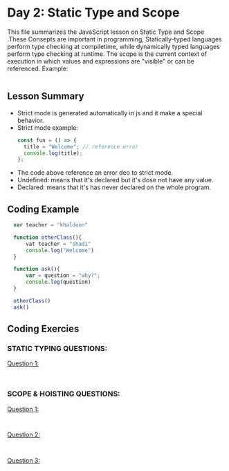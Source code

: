 # Day 2: Static Type and Scope
This file summarizes the JavaScript lesson on Static Type and Scope .These Consepts are important in programming, Statically-typed languages perform type checking at compiletime, while dynamically typed languages perform type checking at runtime. The scope is the current context of execution in which values and expressions are "visible" or can be referenced.
Example:

```javascript

```

## Lesson Summary

- Strict mode is generated automatically in js and it make a special behavior.
- Strict mode example:
  ```javascript
  const fun = () => {
    title = "Welcome"; // reference error
    console.log(title);
  };
  ```
- The code above reference an error deo to strict mode.
- Undefined: means that it's declared but it's dose not have any value.
- Declared: means that it's has never declared on the whole program.

## Coding Example

```javascript
  var teacher = "khaldoon"

  function otherClass(){
      vat teacher = "shadi"
      console.log("Welcome")
  }

  function ask(){
      var = question = "why?";
      console.log(question)
  }

  otherClass()
  ask()

```
## Coding Exercies
### STATIC TYPING QUESTIONS:

[Question 1:](https://github.com/orjwan-alrajaby/gsg-expressjs-backend-training-2023/blob/main/learning-sprint-1/week3-day2-tasks/tasks.md)
```jsx
     

```

### SCOPE & HOISTING QUESTIONS:
[Question 1:](https://github.com/orjwan-alrajaby/gsg-expressjs-backend-training-2023/blob/main/learning-sprint-1/week3-day2-tasks/tasks.md)
```jsx
      

```
[Question 2:](https://github.com/orjwan-alrajaby/gsg-expressjs-backend-training-2023/blob/main/learning-sprint-1/week3-day2-tasks/tasks.md)
```jsx
     

```
[Question 3:](https://github.com/orjwan-alrajaby/gsg-expressjs-backend-training-2023/blob/main/learning-sprint-1/week3-day2-tasks/tasks.md)
```jsx
      

```
